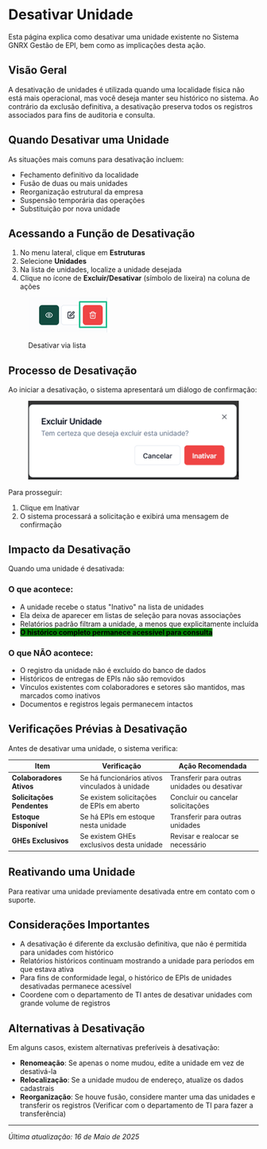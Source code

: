 # Desativar Unidade

Esta página explica como desativar uma unidade existente no Sistema GNRX Gestão de EPI, bem como as implicações desta ação.

## Visão Geral

A desativação de unidades é utilizada quando uma localidade física não está mais operacional, mas você deseja manter seu histórico no sistema. Ao contrário da exclusão definitiva, a desativação preserva todos os registros associados para fins de auditoria e consulta.

## Quando Desativar uma Unidade

As situações mais comuns para desativação incluem:

* Fechamento definitivo da localidade
* Fusão de duas ou mais unidades
* Reorganização estrutural da empresa
* Suspensão temporária das operações
* Substituição por nova unidade

## Acessando a Função de Desativação

1. No menu lateral, clique em **Estruturas**
2. Selecione **Unidades**
3. Na lista de unidades, localize a unidade desejada
4. Clique no ícone de **Excluir/Desativar** (símbolo de lixeira) na coluna de ações

<figure><img src="../../.gitbook/assets/image (13) (1).png" alt=""><figcaption><p>Desativar via lista</p></figcaption></figure>

## Processo de Desativação

Ao iniciar a desativação, o sistema apresentará um diálogo de confirmação:

<figure><img src="../../.gitbook/assets/image (14) (1).png" alt=""><figcaption></figcaption></figure>

Para prosseguir:

1. Clique em Inativar
2. O sistema processará a solicitação e exibirá uma mensagem de confirmação

## Impacto da Desativação

Quando uma unidade é desativada:

### O que acontece:

* A unidade recebe o status "Inativo" na lista de unidades
* Ela deixa de aparecer em listas de seleção para novas associações
* Relatórios padrão filtram a unidade, a menos que explicitamente incluída
* <mark style="background-color:green;">**O histórico completo permanece acessível para consulta**</mark>

### O que NÃO acontece:

* O registro da unidade não é excluído do banco de dados
* Históricos de entregas de EPIs não são removidos
* Vínculos existentes com colaboradores e setores são mantidos, mas marcados como inativos
* Documentos e registros legais permanecem intactos

## Verificações Prévias à Desativação

Antes de desativar uma unidade, o sistema verifica:

| Item                       | Verificação                                    | Ação Recomendada                             |
| -------------------------- | ---------------------------------------------- | -------------------------------------------- |
| **Colaboradores Ativos**   | Se há funcionários ativos vinculados à unidade | Transferir para outras unidades ou desativar |
| **Solicitações Pendentes** | Se existem solicitações de EPIs em aberto      | Concluir ou cancelar solicitações            |
| **Estoque Disponível**     | Se há EPIs em estoque nesta unidade            | Transferir para outras unidades              |
| **GHEs Exclusivos**        | Se existem GHEs exclusivos desta unidade       | Revisar e realocar se necessário             |

## Reativando uma Unidade

Para reativar uma unidade previamente desativada entre em contato com o suporte.

## Considerações Importantes

* A desativação é diferente da exclusão definitiva, que não é permitida para unidades com histórico
* Relatórios históricos continuam mostrando a unidade para períodos em que estava ativa
* Para fins de conformidade legal, o histórico de EPIs de unidades desativadas permanece acessível
* Coordene com o departamento de TI antes de desativar unidades com grande volume de registros

## Alternativas à Desativação

Em alguns casos, existem alternativas preferíveis à desativação:

* **Renomeação**: Se apenas o nome mudou, edite a unidade em vez de desativá-la
* **Relocalização**: Se a unidade mudou de endereço, atualize os dados cadastrais
* **Reorganização**: Se houve fusão, considere manter uma das unidades e transferir os registros (Verificar com o departamento de TI para fazer a transferência)

***

_Última atualização: 16 de Maio de 2025_
